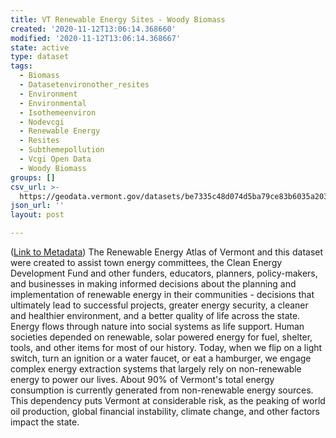 ```yaml
---
title: VT Renewable Energy Sites - Woody Biomass
created: '2020-11-12T13:06:14.368660'
modified: '2020-11-12T13:06:14.368667'
state: active
type: dataset
tags:
  - Biomass
  - Datasetenvironother_resites
  - Environment
  - Environmental
  - Isothemeenviron
  - Nodevcgi
  - Renewable Energy
  - Resites
  - Subthemepollution
  - Vcgi Open Data
  - Woody Biomass
groups: []
csv_url: >-
  https://geodata.vermont.gov/datasets/be7335c48d074d5ba79ce83b6035a203_16.csv?outSR=%7B%22latestWkid%22%3A32145%2C%22wkid%22%3A32145%7D
json_url: ''
layout: post

---
```

(<a href='http://maps.vcgi.vermont.gov/gisdata/metadata/EnvironOther_RESITES.htm' target='_blank'>Link to Metadata</a>) The Renewable Energy Atlas of Vermont and this dataset were created to assist town energy committees, the Clean Energy Development Fund and other funders, educators, planners, policy-makers, and businesses in making informed decisions about the planning and implementation of renewable energy in their communities - decisions that ultimately lead to successful projects, greater energy security, a cleaner and healthier environment, and a better quality of life across the state. Energy flows through nature into social systems as life support. Human societies depended on renewable, solar powered energy for fuel, shelter, tools, and other items for most of our history. Today, when we flip on a light switch, turn an ignition or a water faucet, or eat a hamburger, we engage complex energy extraction systems that largely rely on non-renewable energy to power our lives. About 90% of Vermont's total energy consumption is currently generated from non-renewable energy sources. This dependency puts Vermont at considerable risk, as the peaking of world oil production, global financial instability, climate change, and other factors impact the state.
